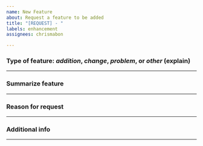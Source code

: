 ```yaml
---
name: New Feature
about: Request a feature to be added
title: "[REQUEST] - "
labels: enhancement
assignees: chrismabon

---
```


### Type of feature: *addition*, *change*, *problem*, or *other* (explain) ###


---

### Summarize feature ###


---

### Reason for request ###


---

### Additional info ###


---
